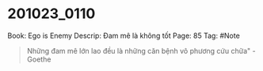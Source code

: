 # 201023_0110

Book: Ego is Enemy
Descrip: Đam mê là không tốt
Page: 85
Tag: #Note

> Những đam mê lớn lao đều là những căn bệnh vô phương cứu chữa" - Goethe